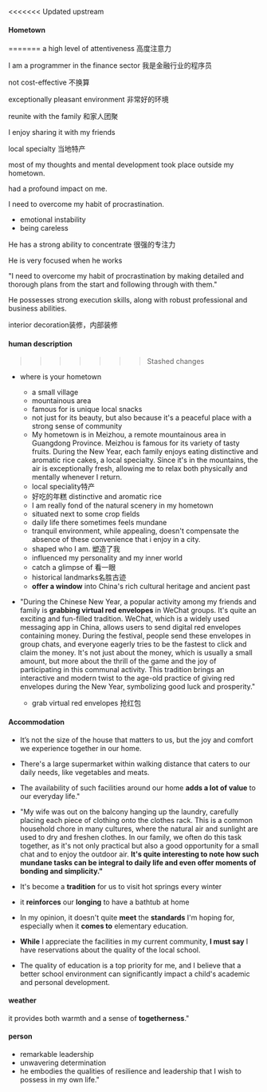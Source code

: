 <<<<<<< Updated upstream
#### Hometown
=======
a high level of attentiveness 高度注意力

I am a programmer in the finance sector 我是金融行业的程序员

not cost-effective 不换算

exceptionally pleasant environment 非常好的环境

reunite with the family 和家人团聚

I enjoy sharing it with my friends 

local specialty 当地特产

most of my thoughts and mental development took place outside my hometown.

had a profound impact on me. 



I need to overcome my habit of procrastination.

- emotional instability
- being careless

He has a strong ability to concentrate 很强的专注力

He is very focused when he works

"I need to overcome my habit of procrastination by making detailed and thorough plans from the start and following through with them."

He possesses strong execution skills, along with robust professional and business abilities.

interior decoration装修，内部装修





#### human description
>>>>>>> Stashed changes

- where is your hometown
  - a small village
  - mountainous area 
  - famous for is unique local snacks
  - not just for its beauty, but also because it's a peaceful place with a strong sense of community
  - My hometown is in Meizhou, a remote mountainous area in Guangdong Province. Meizhou is famous for its variety of tasty fruits. During the New Year, each family enjoys eating distinctive and aromatic rice cakes, a local specialty. Since it's in the mountains, the air is exceptionally fresh, allowing me to relax both physically and mentally whenever I return.
  - local speciality特产
  - 好吃的年糕 distinctive and aromatic rice
  - I am really fond of the natural scenery in my hometown
  - situated next to some crop fields
  - daily life there sometimes feels mundane
  - tranquil environment, while appealing, doesn't compensate the absence of these convenience that i enjoy in a city.
  - shaped who I am. 塑造了我
  - influenced my personality and my inner world
  - catch a glimpse of 看一眼
  - historical landmarks名胜古迹
  - **offer a window** into China's rich cultural heritage and ancient past

- "During the Chinese New Year, a popular activity among my friends and family is **grabbing virtual red envelopes** in WeChat groups. It's quite an exciting and fun-filled tradition. WeChat, which is a widely used messaging app in China, allows users to send digital red envelopes containing money. During the festival, people send these envelopes in group chats, and everyone eagerly tries to be the fastest to click and claim the money. It's not just about the money, which is usually a small amount, but more about the thrill of the game and the joy of participating in this communal activity. This tradition brings an interactive and modern twist to the age-old practice of giving red envelopes during the New Year, symbolizing good luck and prosperity."
  - grab virtual red envelopes 抢红包

#### Accommodation

- It’s not the size of the house that matters to us, but the joy and comfort we experience together in our home. 
- There's a large supermarket within walking distance that caters to our daily needs, like vegetables and meats. 
- The availability of such facilities around our home **adds a lot of value** to our everyday life."

- "My wife was out on the balcony hanging up the laundry, carefully placing each piece of clothing onto the clothes rack. This is a common household chore in many cultures, where the natural air and sunlight are used to dry and freshen clothes. In our family, we often do this task together, as it's not only practical but also a good opportunity for a small chat and to enjoy the outdoor air. **It's quite interesting to note how such mundane tasks can be integral to daily life and even offer moments of bonding and simplicity."**

- It's become a **tradition** for us to visit hot springs every winter
- it **reinforces** our **longing** to have a bathtub at home
- In my opinion, it doesn't quite **meet** the **standards** I'm hoping for, especially when it **comes to** elementary education.
- **While** I appreciate the facilities in my current community, **I must say** I have reservations about the quality of the local school.

- The quality of education is a top priority for me, and I believe that a better school environment can significantly impact a child's academic and personal development.

#### weather

it provides both warmth and a sense of **togetherness**."

#### person

- remarkable leadership
- unwavering determination
- he embodies the qualities of resilience and leadership that I wish to possess in my own life."